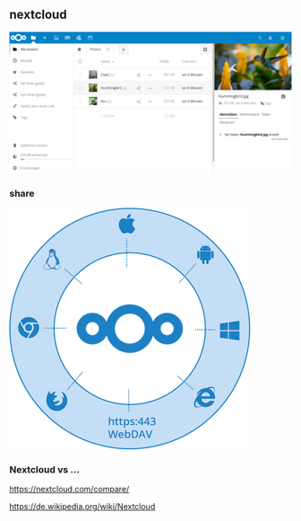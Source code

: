 ## nextcloud


![list](list.png) 


### share 

![access-anywhere](access-anywhere.png) 


### Nextcloud vs ...

https://nextcloud.com/compare/

https://de.wikipedia.org/wiki/Nextcloud